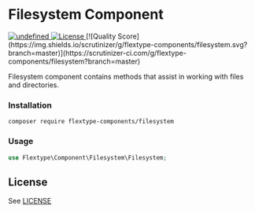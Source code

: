 <h1>Filesystem Component</h1>
<a href="https://github.com/flextype-components/filesystem/releases">
<img alt="undefined" src="https://img.shields.io/github/release/flextype-components/filesystem.svg?label=version">
</a>
<a href="https://github.com/filesystem/filesystem">
<img src="https://img.shields.io/badge/license-MIT-blue.svg" alt="License">
</a>
[![Quality Score](https://img.shields.io/scrutinizer/g/flextype-components/filesystem.svg?branch=master)](https://scrutinizer-ci.com/g/flextype-components/filesystem?branch=master)


Filesystem component contains methods that assist in working with files and directories.

### Installation

```
composer require flextype-components/filesystem
```

### Usage

```php
use Flextype\Component\Filesystem\Filesystem;
```


## License
See [LICENSE](https://github.com/flextype-components/filesystem/blob/master/LICENSE)
